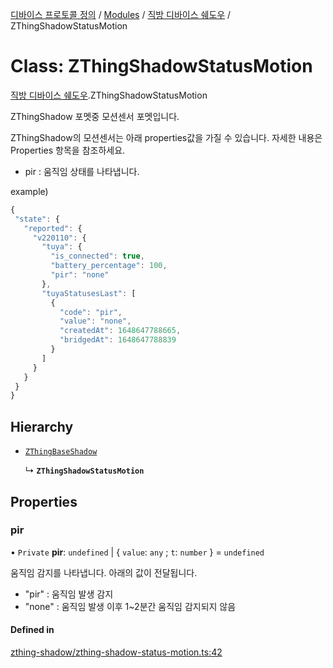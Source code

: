 [디바이스 프로토콜 정의](../README.md) / [Modules](../modules.md) / [직방 디바이스 쉐도우](../modules/__________.md) / ZThingShadowStatusMotion

# Class: ZThingShadowStatusMotion

[직방 디바이스 쉐도우](../modules/__________.md).ZThingShadowStatusMotion

ZThingShadow 포멧중 모션센서 포멧입니다.

ZThingShadow의 모션센서는 아래 properties값을 가질 수 있습니다.  자세한 내용은 Properties 항목을 참조하세요.

* pir : 움직임 상태를 나타냅니다.

example)
 ```typescript
{
  "state": {
    "reported": {
      "v220110": {
        "tuya": {
          "is_connected": true,
          "battery_percentage": 100,
          "pir": "none"
        },
        "tuyaStatusesLast": [
          {
            "code": "pir",
            "value": "none",
            "createdAt": 1648647788665,
            "bridgedAt": 1648647788839
          }
        ]
      }
    }
  }
}
```

## Hierarchy

- [`ZThingBaseShadow`](_________.ZThingBaseShadow.md)

  ↳ **`ZThingShadowStatusMotion`**

## Properties

### pir

• `Private` **pir**: `undefined` \| { `value`: `any` ; `t`: `number`  } = `undefined`

움직임 감지를 나타냅니다. 아래의 값이 전달됩니다.
* "pir" : 움직임 발생 감지
* "none" : 움직임 발생 이후 1~2분간 움직임 감지되지 않음

#### Defined in

[zthing-shadow/zthing-shadow-status-motion.ts:42](https://github.com/zigbang/iot/blob/43523cfa/packages/ziot-bridge/tuya/zthing-message-converter/lib/messages/zthing-shadow/zthing-shadow-status-motion.ts#L42)
